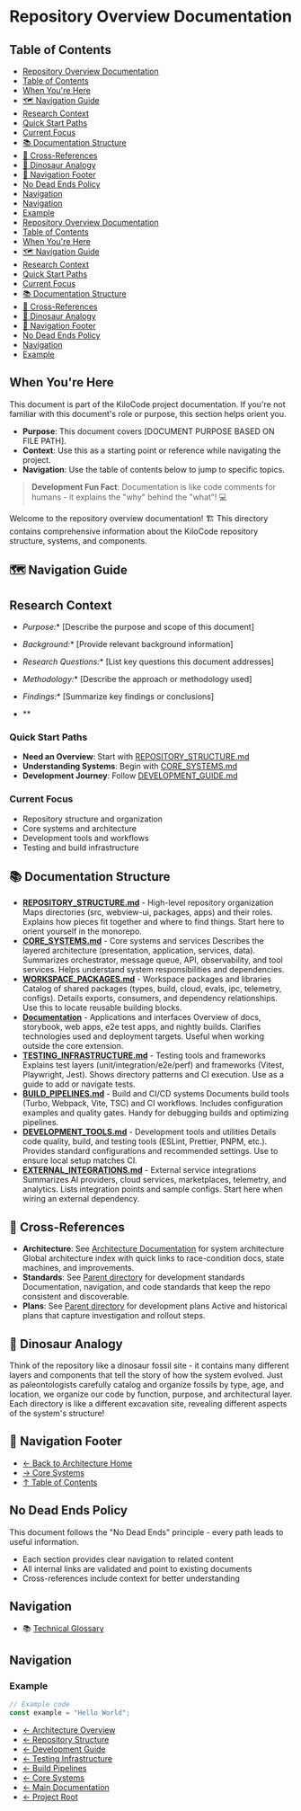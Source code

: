 # Repository Overview Documentation

## Table of Contents
- [Repository Overview Documentation](#repository-overview-documentation)
- [Table of Contents](#table-of-contents)
- [When You're Here](#when-youre-here)
- [🗺️ Navigation Guide](#-navigation-guide)
- [Research Context](#research-context)
- [Quick Start Paths](#quick-start-paths)
- [Current Focus](#current-focus)
- [📚 Documentation Structure](#-documentation-structure)
- [🔗 Cross-References](#-crossreferences)
- [🦕 Dinosaur Analogy](#-dinosaur-analogy)
- [🧭 Navigation Footer](#-navigation-footer)
- [No Dead Ends Policy](#no-dead-ends-policy)
- [Navigation](#navigation)
- [Navigation](#navigation)
- [Example](#example)
- [Repository Overview Documentation](#repository-overview-documentation)
- [Table of Contents](#table-of-contents)
- [When You're Here](#when-youre-here)
- [🗺️ Navigation Guide](#-navigation-guide)
- [Research Context](#research-context)
- [Quick Start Paths](#quick-start-paths)
- [Current Focus](#current-focus)
- [📚 Documentation Structure](#-documentation-structure)
- [🔗 Cross-References](#-crossreferences)
- [🦕 Dinosaur Analogy](#-dinosaur-analogy)
- [🧭 Navigation Footer](#-navigation-footer)
- [No Dead Ends Policy](#no-dead-ends-policy)
- [Navigation](#navigation)
- [Example](#example)

## When You're Here

This document is part of the KiloCode project documentation. If you're not familiar with this
document's role or purpose, this section helps orient you.

- **Purpose**: This document covers \[DOCUMENT PURPOSE BASED ON FILE PATH].
- **Context**: Use this as a starting point or reference while navigating the project.
- **Navigation**: Use the table of contents below to jump to specific topics.

> **Development Fun Fact**: Documentation is like code comments for humans - it explains the "why"
> behind the "what"! 💻

Welcome to the repository overview documentation! 🏗️ This directory contains comprehensive
information about the KiloCode repository structure, systems, and components.

## 🗺️ Navigation Guide

## Research Context

- *Purpose:*\* \[Describe the purpose and scope of this document]

- *Background:*\* \[Provide relevant background information]

- *Research Questions:*\* \[List key questions this document addresses]

- *Methodology:*\* \[Describe the approach or methodology used]

- *Findings:*\* \[Summarize key findings or conclusions]
- \*\*

### Quick Start Paths

- **Need an Overview**: Start with [REPOSITORY\_STRUCTURE.md](REPOSITORY_STRUCTURE.md)
- **Understanding Systems**: Begin with [CORE\_SYSTEMS.md](CORE_SYSTEMS.md)
- **Development Journey**: Follow [DEVELOPMENT\_GUIDE.md](DEVELOPMENT_GUIDE.md)

### Current Focus
- Repository structure and organization
- Core systems and architecture
- Development tools and workflows
- Testing and build infrastructure

## 📚 Documentation Structure

- **[REPOSITORY\_STRUCTURE.md](REPOSITORY_STRUCTURE.md)** - High-level repository organization Maps
  directories (src, webview-ui, packages, apps) and their roles. Explains how pieces fit together
  and where to find things. Start here to orient yourself in the monorepo.
- **[CORE\_SYSTEMS.md](CORE_SYSTEMS.md)** - Core systems and services Describes the layered
  architecture (presentation, application, services, data). Summarizes orchestrator, message queue,
  API, observability, and tool services. Helps understand system responsibilities and dependencies.
- **[WORKSPACE\_PACKAGES.md](WORKSPACE_PACKAGES.md)** - Workspace packages and libraries Catalog of
  shared packages (types, build, cloud, evals, ipc, telemetry, configs). Details exports, consumers,
  and dependency relationships. Use this to locate reusable building blocks.
- **[Documentation](APPLICATIONS.md)** - Applications and interfaces Overview of docs, storybook,
  web apps, e2e test apps, and nightly builds. Clarifies technologies used and deployment targets.
  Useful when working outside the core extension.
- **[TESTING\_INFRASTRUCTURE.md](TESTING_INFRASTRUCTURE.md)** - Testing tools and frameworks
  Explains
  test layers (unit/integration/e2e/perf) and frameworks (Vitest, Playwright, Jest). Shows directory
  patterns and CI execution. Use as a guide to add or navigate tests.
- **[BUILD\_PIPELINES.md](BUILD_PIPELINES.md)** - Build and CI/CD systems Documents build tools
  (Turbo, Webpack, Vite, TSC) and CI workflows. Includes configuration examples and quality gates.
  Handy for debugging builds and optimizing pipelines.
- **[DEVELOPMENT\_TOOLS.md](DEVELOPMENT_TOOLS.md)** - Development tools and utilities Details code
  quality, build, and testing tools (ESLint, Prettier, PNPM, etc.). Provides standard configurations
  and recommended settings. Use to ensure local setup matches CI.
- **[EXTERNAL\_INTEGRATIONS.md](EXTERNAL_INTEGRATIONS.md)** - External service integrations
  Summarizes AI providers, cloud services, marketplaces, telemetry, and analytics. Lists integration
  points and sample configs. Start here when wiring an external dependency.

## 🔗 Cross-References

- **Architecture**: See [Architecture Documentation](../README.md) for system architecture Global
  architecture
  index with quick links to race-condition docs, state machines, and improvements.
- **Standards**: See [Parent directory](../../standards/) for development standards Documentation,
  navigation, and code standards that keep the repo consistent and discoverable.
- **Plans**: See [Parent directory](../../../plans/) for development plans Active and historical
  plans that capture investigation and rollout steps.

## 🦕 Dinosaur Analogy

Think of the repository like a dinosaur fossil site - it contains many different layers and
components that tell the story of how the system evolved. Just as paleontologists carefully catalog
and organize fossils by type, age, and location, we organize our code by function, purpose, and
architectural layer. Each directory is like a different excavation site, revealing different aspects
of the system's structure!

## 🧭 Navigation Footer
- [← Back to Architecture Home](../README.md)
- [→ Core Systems](CORE_SYSTEMS.md)
- [↑ Table of Contents](../README.md)

## No Dead Ends Policy

This document follows the "No Dead Ends" principle - every path leads to useful information.
- Each section provides clear navigation to related content
- All internal links are validated and point to existing documents
- Cross-references include context for better understanding

## Navigation
- 📚 [Technical Glossary](../../../GLOSSARY.md)

## Navigation

### Example

```javascript
// Example code
const example = "Hello World";
```
- [← Architecture Overview](../README.md)
- [← Repository Structure](README.md)
- [← Development Guide](DEVELOPMENT_GUIDE.md)
- [← Testing Infrastructure](TESTING_INFRASTRUCTURE.md)
- [← Build Pipelines](BUILD_PIPELINES.md)
- [← Core Systems](CORE_SYSTEMS.md)
- [← Main Documentation](../README.md)
- [← Project Root](../README.md)
